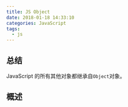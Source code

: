 ```yaml
---
title: JS Object
date: 2018-01-18 14:33:10
categories: JavaScript
tags:
  - js
---
```


## 总结

JavaScript 的所有其他对象都继承自`Object`对象。

## 概述


